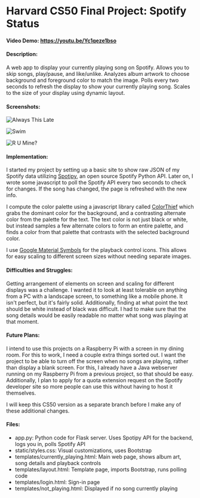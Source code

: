 # Harvard CS50 Final Project: Spotify Status
#### Video Demo: https://youtu.be/Yc1qeze1bso

#### Description:
A web app to display your currently playing song on Spotify. Allows you to skip songs, play/pause, and like/unlike. Analyzes album artwork to choose background and foreground color to match the image. Polls every two seconds to refresh the display to show your currently playing song. Scales to the size of your display using dynamic layout.

#### Screenshots:

![Always This Late](https://i.imgur.com/iub38zU.jpg)

![Swim](https://i.imgur.com/HElS7Fv.jpg)

![R U Mine?](https://i.imgur.com/p05nO9v.jpg)

#### Implementation:
I started my project by setting up a basic site to show raw JSON of my Spotify data utilizing [Spotipy](https://github.com/plamere/spotipy), an open source Spotify Python API. Later on, I wrote some javascript to poll the Spotify API every two seconds to check for changes. If the song has changed, the page is refreshed with the new info.

I compute the color palette using a javascript library called [ColorThief](https://github.com/lokesh/color-thief) which grabs the dominant color for the background, and a contrasting alternate color from the palette for the text. The text color is not just black or white, but instead samples a few alternate colors to form an entire palette, and finds a color from that palette that contrasts with the selected background color.

I use [Google Material Symbols](https://material.io/blog/introducing-symbols) for the playback control icons. This allows for easy scaling to different screen sizes without needing separate images.

#### Difficulties and Struggles:
Getting arrangement of elements on screen and scaling for different displays was a challenge. I wanted it to look at least tolerable on anything from a PC with a landscape screen, to something like a mobile phone. It isn't perfect, but it's fairly solid. Additionally, finding at what point the text should be white instead of black was difficult. I had to make sure that the song details would be easily readable no matter what song was playing at that moment.

#### Future Plans:
I intend to use this projects on a Raspberry Pi with a screen in my dining room. For this to work, I need a couple extra things sorted out. I want the project to be able to turn off the screen when no songs are playing, rather than display a blank screen. For this, I already have a Java webserver running on my Raspberry Pi from a previous project, so that should be easy. Additionally, I plan to apply for a quota extension request on the Spotify developer site so more people can use this without having to host it themselves. 

I will keep this CS50 version as a separate branch before I make any of these additional changes.

#### Files:
* app.py: Python code for Flask server. Uses Spotipy API for the backend, logs you in, polls Spotify API
* static/styles.css: Visual customizations, uses Bootstrap
* templates/currently_playing.html: Main web page, shows album art, song details and playback controls
* templates/layout.html: Template page, imports Bootstrap, runs polling code
* templates/login.html: Sign-in page
* templates/not_playing.html: Displayed if no song currently playing

